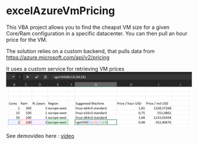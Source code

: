 
# excelAzureVmPricing
This VBA project allows you to find the cheapst VM size for a given Core/Ram configuration in a specific datacenter.
You can then pull an hour price for the VM. 

The solution relies on a custom backend, that pulls data from https://azure.microsoft.com/api/v2/pricing

It uses a custom service for retrieving VM prices
![Demoimage](https://github.com/KillerFeature/excelAzureVmPricing/blob/master/Capture2.PNG?raw=true)


See demovideo here : [video](https://github.com/KillerFeature/excelAzureVmPricing/blob/master/comp.mp4?raw=true)

